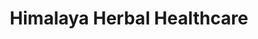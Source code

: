 ---
title: "Himalaya Herbal Healthcare"
url: /palakkad/himalaya-herbal-healthcare/
shop: convenience
---